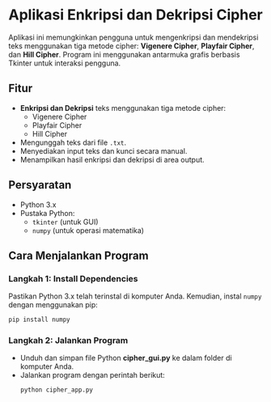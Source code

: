 # Aplikasi Enkripsi dan Dekripsi Cipher

Aplikasi ini memungkinkan pengguna untuk mengenkripsi dan mendekripsi teks menggunakan tiga metode cipher: **Vigenere Cipher**, **Playfair Cipher**, dan **Hill Cipher**. Program ini menggunakan antarmuka grafis berbasis Tkinter untuk interaksi pengguna.

## Fitur

- **Enkripsi dan Dekripsi** teks menggunakan tiga metode cipher:
  - Vigenere Cipher
  - Playfair Cipher
  - Hill Cipher
- Mengunggah teks dari file `.txt`.
- Menyediakan input teks dan kunci secara manual.
- Menampilkan hasil enkripsi dan dekripsi di area output.

## Persyaratan

- Python 3.x
- Pustaka Python:
  - `tkinter` (untuk GUI)
  - `numpy` (untuk operasi matematika)

## Cara Menjalankan Program

### Langkah 1: Install Dependencies

Pastikan Python 3.x telah terinstal di komputer Anda. Kemudian, instal `numpy` dengan menggunakan pip:

```bash
pip install numpy
```

### Langkah 2: Jalankan Program

- Unduh dan simpan file Python **cipher_gui.py** ke dalam folder di komputer Anda.
- Jalankan program dengan perintah berikut:
  ```
  python cipher_app.py
  ```
